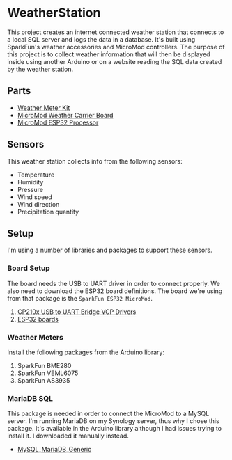 # WeatherStation
This project creates an internet connected weather station that connects to a local SQL server and logs the data in a database. It's built using SparkFun's weather accessories and MicroMod controllers. The purpose of this project is to collect weather information that will then be displayed inside using another Arduino or on a website reading the SQL data created by the weather station. 

## Parts
- [Weather Meter Kit](https://www.sparkfun.com/products/15901)
- [MicroMod Weather Carrier Board](https://www.sparkfun.com/products/16794)
- [MicroMod ESP32 Processor](https://www.sparkfun.com/products/16781)

## Sensors
This weather station collects info from the following sensors:
- Temperature
- Humidity
- Pressure
- Wind speed
- Wind direction
- Precipitation quantity

## Setup
I'm using a number of libraries and packages to support these sensors.

### Board Setup
The board needs the USB to UART driver in order to connect properly. We also need to download the ESP32 board definitions. The board we're using from that package is the `SparkFun ESP32 MicroMod`.
1. [CP210x USB to UART Bridge VCP Drivers](https://www.silabs.com/developers/usb-to-uart-bridge-vcp-drivers?tab=downloads)
2. [ESP32 boards](https://raw.githubusercontent.com/espressif/arduino-esp32/gh-pages/package_esp32_index.json)

### Weather Meters
Install the following packages from the Arduino library:
1. SparkFun BME280
2. SparkFun VEML6075
3. SparkFun AS3935

### MariaDB SQL
This package is needed in order to connect the MicroMod to a MySQL server. I'm running MariaDB on my Synology server, thus why I chose this package. It's available in the Arduino library although I had issues trying to install it. I downloaded it manually instead. 
- [MySQL_MariaDB_Generic](https://github.com/khoih-prog/MySQL_MariaDB_Generic)

